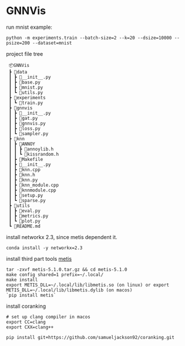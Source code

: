 # GNNVis

run mnist example:

```
python -m experiments.train --batch-size=2 --k=20 --dsize=10000 --psize=200 --dataset=mnist
```

project file tree
```
 📦GNNVis
 ┣ 📂data
 ┃ ┣ 📜__init__.py
 ┃ ┣ 📜base.py
 ┃ ┣ 📜mnist.py
 ┃ ┗ 📜utils.py
 ┣ 📂experiments
 ┃ ┗ 📜train.py
 ┣ 📂gnnvis
 ┃ ┣ 📜__init__.py
 ┃ ┣ 📜gat.py
 ┃ ┣ 📜gnnvis.py
 ┃ ┣ 📜loss.py
 ┃ ┗ 📜sampler.py
 ┣ 📂knn
 ┃ ┣ 📂ANNOY
 ┃ ┃ ┣ 📜annoylib.h
 ┃ ┃ ┗ 📜kissrandom.h
 ┃ ┣ 📜Makefile
 ┃ ┣ 📜__init__.py
 ┃ ┣ 📜knn.cpp
 ┃ ┣ 📜knn.h
 ┃ ┣ 📜knn.py
 ┃ ┣ 📜knn_module.cpp
 ┃ ┣ 📜knnmodule.cpp
 ┃ ┣ 📜setup.py
 ┃ ┗ 📜sparse.py
 ┣ 📂utils
 ┃ ┣ 📜eval.py
 ┃ ┣ 📜metrics.py
 ┃ ┗ 📜plot.py
 ┗ 📜README.md
```

install networkx 2.3, since metis dependent it.
```
conda install -y networkx=2.3
```

install third part tools [metis](http://glaros.dtc.umn.edu/gkhome/fetch/sw/metis/metis-5.1.0.tar.gz)

```
tar -zxvf metis-5.1.0.tar.gz && cd metis-5.1.0
make config shared=1 prefix=~/.local/
make install
export METIS_DLL=~/.local/lib/libmetis.so (on linux) or export
METIS_DLL=~/.local/lib/libmetis.dylib (on macos)
`pip install metis`
```

install coranking

```
# set up clang compiler in macos
export CC=clang
export CXX=clang++

pip install git+https://github.com/samueljackson92/coranking.git
```


